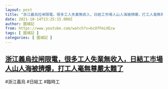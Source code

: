 ```yaml
---
layout: post
title: "浙江義烏拉闸限電，很多工人失業無收入，日結工市場人山人海被擠爆，打工人毫無尊嚴太難了"
date: 2021-10-14T13:25:15.000Z
author: 圍城記
from: https://www.youtube.com/watch?v=bcUfFmiXEcw
tags: [ 圍城記 ]
categories: [ 圍城記 ]
---
```

<!--1634217915000-->
[浙江義烏拉闸限電，很多工人失業無收入，日結工市場人山人海被擠爆，打工人毫無尊嚴太難了](https://www.youtube.com/watch?v=bcUfFmiXEcw)
------

<div>
#浙江義烏 #日結工 #臨時工
</div>

